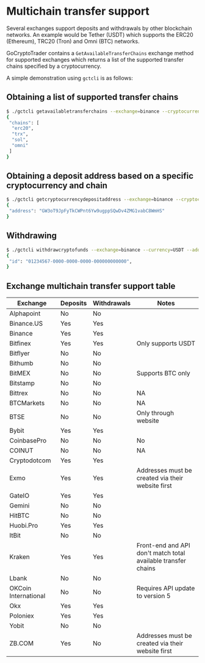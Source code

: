# Multichain transfer support

Several exchanges support deposits and withdrawals by other blockchain networks. An example would be Tether (USDT) which supports the ERC20 (Ethereum), TRC20 (Tron) and Omni (BTC) networks.

GoCryptoTrader contains a `GetAvailableTransferChains` exchange method for supported exchanges which returns a list of the supported transfer chains specified by a cryptocurrency.

A simple demonstration using `gctcli` is as follows:

## Obtaining a list of supported transfer chains

```sh
$ ./gctcli getavailabletransferchains --exchange=binance --cryptocurrency=usdt
{
 "chains": [
  "erc20",
  "trx",
  "sol",
  "omni"
 ]
}
```

## Obtaining a deposit address based on a specific cryptocurrency and chain

```sh
$ ./gctcli getcryptocurrencydepositaddress --exchange=binance --cryptocurrency=usdt --chain=sol
{
 "address": "GW3oT9JpFyTkCWPnt6Yw9ugppSQwDv4ZMG1vabC8WmHS"
}
```

## Withdrawing

```sh
$ ./gctcli withdrawcryptofunds --exchange=binance --currency=USDT --address=TJU9piX2WA8WTvxVKMqpvTzZGhvXQAZKSY --amount=10 --chain=trx
{
 "id": "01234567-0000-0000-0000-000000000000",
}
```

## Exchange multichain transfer support table

| Exchange | Deposits | Withdrawals | Notes|
|----------|----------|-------------|------|
| Alphapoint | No | No | |
| Binance.US | Yes  | Yes        | | 
| Binance | Yes | Yes | |
| Bitfinex | Yes | Yes | Only supports USDT |
| Bitflyer | No | No | |
| Bithumb | No | No | |
| BitMEX | No | No | Supports BTC only |
| Bitstamp | No | No | |
| Bittrex | No | No | NA |
| BTCMarkets | No | No| NA  |
| BTSE | No | No | Only through website |
| Bybit | Yes | Yes | |
| CoinbasePro | No | No | No|
| COINUT | No | No | NA |
| Cryptodotcom | Yes | Yes | |
| Exmo | Yes | Yes | Addresses must be created via their website first |
| GateIO | Yes | Yes | |
| Gemini | No | No | |
| HitBTC | No | No | |
| Huobi.Pro | Yes | Yes | |
| ItBit | No | No | |
| Kraken | Yes | Yes | Front-end and API don't match total available transfer chains |
| Lbank | No | No | |
| OKCoin International | No | No | Requires API update to version 5 |
| Okx | Yes | Yes | |
| Poloniex | Yes | Yes | |
| Yobit | No | No | |
| ZB.COM | Yes | No | Addresses must be created via their website first |

